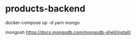 # products-backend

docker-compose up -d
yarn mongo

mongosh https://docs.mongodb.com/mongodb-shell/install/

